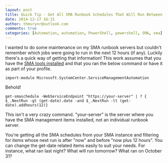 ```yaml
---
layout: post
title: Quick Tip - Get All SMA Runbook Schedules That Will Run Between Now And Then
date: 2014-12-17 16:15
author: thmsrynr@outlook.com
comments: true
categories: [Automation, automation, PowerShell, powershell, SMA, sma]
---
```

I wanted to do some maintenance on my SMA runbook servers but couldn't remember which jobs were going to run in the next 12 hours (if any). Luckily there's a quick way of getting that information! This work assumes that you have the <a title="SMA Tools" href="http://blogs.technet.com/b/orchestrator/archive/2014/03/11/sma-capabilities-in-depth-the-sma-powershell-module.aspx" target="_blank">SMA tools installed</a> and that you ran the below command or have it as part of your profile.

```
import-module Microsoft.SystemCenter.ServiceManagementAutomation
```

Behold!

```
get-smaschedule -WebServiceEndpoint "https://your-server" | ? { $_.NextRun -gt (get-date).date -and $_.NextRun -lt (get-date).addhours(12)}
```

This isn't a very crazy command. "your-server" is the server where you have the SMA management items installed, not an individual runbook server.

You're getting all the SMA schedules from your SMA instance and filtering for items whose next run is after "now" and before "now plus 12 hours". You can change the get-date related items easily to suit your needs. For instance, what ran last night? What will run tomorrow? What ran on October 31?

&nbsp;
